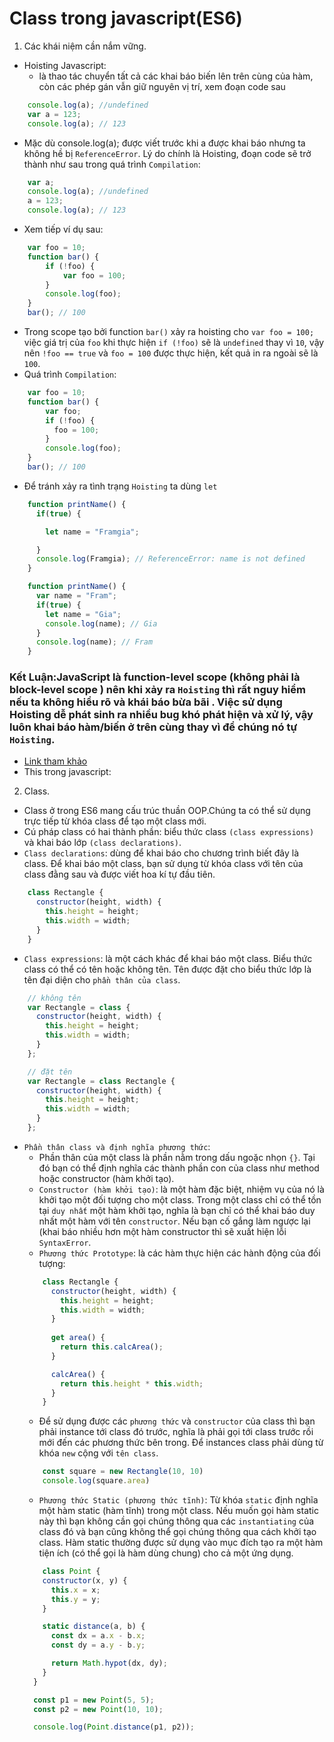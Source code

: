 # Class trong javascript(ES6)
1. Các khái niệm cần nắm vững.
* Hoisting Javascript:
  * là thao tác chuyển tất cả các khai báo biến lên trên cùng của hàm, còn các phép gán vẫn giữ nguyên vị trí, xem đoạn code sau
```javascript
    console.log(a); //undefined
    var a = 123;
    console.log(a); // 123
```   
  * Mặc dù console.log(a); được viết trước khi a được khai báo nhưng ta không hề bị `ReferenceError`. Lý do chính là Hoisting, đoạn code sẽ trở  thành như sau trong quá trình `Compilation`:
```javascript
    var a;
    console.log(a); //undefined
    a = 123;
    console.log(a); // 123
```  
  * Xem tiếp ví dụ sau:
  ```javascript
      var foo = 10;
      function bar() {
          if (!foo) {
              var foo = 100;
          }
          console.log(foo);
      }
      bar(); // 100
  ```
  * Trong scope tạo bởi function `bar()` xảy ra hoisting cho `var foo = 100;` việc giá trị của `foo` khi thực hiện `if (!foo)` sẽ là `undefined` thay vì `10`, vậy nên `!foo == true` và `foo = 100` được thực hiện, kết quả in ra ngoài sẽ là `100`.
  * Quá trình `Compilation`:
  ```javascript
      var foo = 10;
      function bar() {
          var foo;
          if (!foo) {
            foo = 100;
          }
          console.log(foo);
      }
      bar(); // 100
  ```
  * Để tránh xảy ra tình trạng `Hoisting` ta dùng `let`
  ```javascript
      function printName() {
        if(true) {

          let name = "Framgia";

        }
        console.log(Framgia); // ReferenceError: name is not defined
      }
  ```
  ```javascript
      function printName() {
        var name = "Fram";
        if(true) {
          let name = "Gia";
          console.log(name); // Gia
        }
        console.log(name); // Fram
      }
  ```
  ### Kết Luận:JavaScript là function-level scope (không phải là block-level scope ) nên khi xảy ra `Hoisting` thì rất nguy hiểm nếu ta không hiểu rõ và khái báo bừa bãi . Việc sử dụng Hoisting dễ phát sinh ra nhiều bug khó phát hiện và xử lý, vậy luôn khai báo hàm/biến ở trên cùng thay vì để chúng nó tự `Hoisting`.  
  * [Link tham khảo](https://viblo.asia/p/tim-hieu-ve-javascript-hoisting-qm6RWqoyGeJE)
* This trong javascript:

2. Class.
* Class ở trong ES6 mang cấu trúc thuần OOP.Chúng ta có thể sử dụng trực tiếp từ khóa class để tạo một class mới.
* Cú pháp class có hai thành phần: biểu thức class `(class expressions)` và khai báo lớp `(class declarations)`.
* `Class declarations`: dùng để khai báo cho chương trình biết đây là class. Để khai báo một class, bạn sử dụng từ khóa class với tên của class đằng sau và được viết hoa kí tự đầu tiên. 
```javascript
    class Rectangle {
      constructor(height, width) {
        this.height = height;
        this.width = width;
      }
    }
```
* ```Class expressions```: là một cách khác để khai báo một class. Biểu thức class có thể có tên hoặc không tên. Tên được đặt cho biểu thức lớp là tên đại diện cho `phần thân của class`.
```javascript
    // không tên
    var Rectangle = class {
      constructor(height, width) {
        this.height = height;
        this.width = width;
      }
    };

    // đặt tên
    var Rectangle = class Rectangle {
      constructor(height, width) {
        this.height = height;
        this.width = width;
      }
    };
```
* `Phần thân class và định nghĩa phương thức`:
  * Phần thân của một class là phần nằm trong dấu ngoặc nhọn `{}`. Tại đó bạn có thể định nghĩa các thành phần con của class như method hoặc constructor (hàm khởi tạo).
  * `Constructor (hàm khởi tạo)`: là một hàm đặc biệt, nhiệm vụ của nó là khởi tạo một đối tượng cho một class. Trong một class chỉ có thể tồn tại `duy nhất` một hàm khởi tạo, nghĩa là bạn chỉ có thể khai báo duy nhất một hàm với tên `constructor`. Nếu bạn cố gắng làm ngược lại (khai báo nhiều hơn một hàm constructor thì sẽ xuất hiện lỗi `SyntaxError`.
  * `Phương thức Prototype`: là các hàm thực hiện các hành động của đối tượng:
  ```javascript
      class Rectangle {
        constructor(height, width) {
          this.height = height;
          this.width = width;
        }
        
        get area() {
          return this.calcArea();
        }

        calcArea() {
          return this.height * this.width;
        }
      }
  ```
  * Để sử dụng được các `phương thức` và `constructor` của class thì bạn phải instance tới class đó trước, nghĩa là phải gọi tới class trước rồi mới đến các phương thức bên trong. Để instances class phải dùng từ khóa `new` cộng với `tên class`.
  ```javascript
      const square = new Rectangle(10, 10)
      console.log(square.area)
  ```
  * `Phương thức Static (phương thức tĩnh)`: Từ khóa `static` định nghĩa một hàm static (hàm tĩnh) trong một class. Nếu muốn gọi hàm static này thì bạn không cần gọi chúng thông qua các `instantiating` của class đó và bạn cũng không thể gọi chúng thông qua cách khởi tạo class. Hàm static thường được sử dụng vào mục đích tạo ra một hàm tiện ích (có thể gọi là hàm dùng chung) cho cả một ứng dụng.
  ```javascript
      class Point {
      constructor(x, y) {
        this.x = x;
        this.y = y;
      }

      static distance(a, b) {
        const dx = a.x - b.x;
        const dy = a.y - b.y;

        return Math.hypot(dx, dy);
      }     
    }

    const p1 = new Point(5, 5);
    const p2 = new Point(10, 10);

    console.log(Point.distance(p1, p2));
  ```